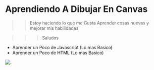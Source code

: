 # **Aprendiendo A Dibujar En Canvas**
>> Estoy haciendo lo que me Gusta Aprender cosas nuevas y mejorar mis habilidades

>>>Saludos

* Aprender un Poco de Javascript (Lo mas Basico)
* Aprender un Poco de HTML (Lo mas Basico)

![.](https://i.udemycdn.com/course/750x422/673420_5279_3.jpg ".")
